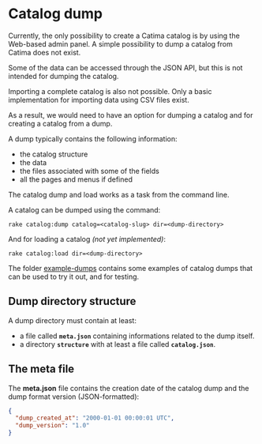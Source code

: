 # Catalog dump

Currently, the only possibility to create a Catima catalog is by using the Web-based admin panel. A simple possibility to dump a catalog from Catima does not exist.

Some of the data can be accessed through the JSON API, but this is not intended for dumping the catalog.

Importing a complete catalog is also not possible. Only a basic implementation for importing data using CSV files exist.

As a result, we would need to have an option for dumping a catalog and for creating a catalog from a dump.

A dump typically contains the following information:

- the catalog structure
- the data
- the files associated with some of the fields
- all the pages and menus if defined

The catalog dump and load works as a task from the command line.

A catalog can be dumped using the command:

	rake catalog:dump catalog=<catalog-slug> dir=<dump-directory>

And for loading a catalog _(not yet implemented)_:

	rake catalog:load dir=<dump-directory>

The folder [example-dumps](example-dumps) contains some examples of catalog dumps that can be used to try it out, and for testing.


## Dump directory structure

A dump directory must contain at least:

- a file called __`meta.json`__ containing informations related to the dump itself.
- a directory __`structure`__ with at least a file called __`catalog.json`__.


## The meta file

The __meta.json__ file contains the creation date of the catalog dump and the dump format version (JSON-formatted):

```json
{
  "dump_created_at": "2000-01-01 00:00:01 UTC",
  "dump_version": "1.0"
}
```

